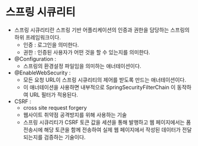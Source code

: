 # 스프링 시큐리티 

- 스프링 시큐리티란 스프링 기반 어플리케이션의 인증과 권한을 담당하는 스프링의 하위 프레임워크이다. 
  - 인증 : 로그인을 의미한다. 
  - 권한 : 인증된 사용자가 어떤 것을 할 수 있는지를 의미한다. 
- @Configuration : 
  - 스프링의 환경설정 파일임을 의미하는 애너테이션이다. 
- @EnableWebSecurity : 
  - 모든 요청 URL이 스프링 시큐리티의 제어를 받도록 만드는 애너테이션이다. 
  - 이 애너테이션을 사용하면 내부적으로 SpringSecurityFilterChain 이 동작하여 URL 필터가 적용된다. 
- CSRF :
  - cross site request forgery 
  - 웹사이트 취약점 공격방지를 위해 사용하는 기술 
  - 스프링 시큐리티가 CSRF 토큰 값을 세션을 통해 발행하고 웹 페이지에서는 폼 전송시에 해당 토큰을 함께 전송하여 실제 웹 페이지에서 작성된 데이터가 전달되는지를 검증하는 기술이다. 